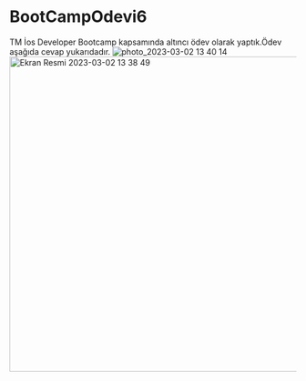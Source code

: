 # BootCampOdevi6
TM İos Developer Bootcamp kapsamında altıncı ödev olarak yaptık.Ödev aşağıda cevap yukarıdadır.
![photo_2023-03-02 13 40 14](https://user-images.githubusercontent.com/103737133/222406054-49979260-6c19-4711-8b26-92b771334406.jpeg)
<img width="553" alt="Ekran Resmi 2023-03-02 13 38 49" src="https://user-images.githubusercontent.com/103737133/222406229-5b535edc-3315-48ba-923d-8b85b1237ecb.png">
